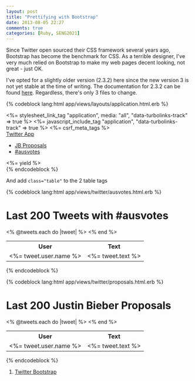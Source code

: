 ```yaml
---
layout: post
title: "Prettifying with Bootstrap"
date: 2013-08-05 22:27
comments: true
categories: [Ruby, SENG2021]
---
```


Since Twitter open sourced their CSS framework several years ago, Bootstrap has become the benchmark for CSS. As a terrible designer, I've very much relied on Bootstrap to make my web pages decent looking, not great - just OK.

I've opted for a slightly older version (2.3.2) here since the new version 3 is not yet stable at the time of writing. The documentation for 2.3.2 can be found [here][1]. Regardless, there's only 3 files to change.

{% codeblock lang:html app/views/layouts/application.html.erb %}
<!DOCTYPE html>
<html>
<head>
  <title>TwitterApp</title>
  <link href="//netdna.bootstrapcdn.com/twitter-bootstrap/2.3.2/css/bootstrap-combined.min.css" rel="stylesheet">
  <%= stylesheet_link_tag    "application", media: "all", "data-turbolinks-track" => true %>
  <%= javascript_include_tag "application", "data-turbolinks-track" => true %>
  <%= csrf_meta_tags %>
</head>
<body>
  <div class="container">
    <div class="navbar">
      <div class="navbar-inner">
        <a class="brand" href="/">Twitter App</a>
        <ul class="nav">
          <li><a href="/proposals">JB Proposals</a></li>
          <li><a href="/ausvotes">#ausvotes</a></li>
        </ul>
      </div>
    </div>
<%= yield %>
  </div>
</body>
</html>
{% endcodeblock %}

And add ```class="table"``` to the 2 table tags

{% codeblock lang:html app/views/twitter/ausvotes.html.erb %}
<h1>Last 200 Tweets with #ausvotes</h1>

<table class="table">
  <tr>
    <th>User</th>
    <th>Text</th>
  </tr>
<% @tweets.each do |tweet| %>
  <tr>
    <td><%= tweet.user.name %></td>
    <td><%= tweet.text %></td>
  </tr>
<% end %>
</table>
{% endcodeblock %}

{% codeblock lang:html app/views/twitter/proposals.html.erb %}
<h1>Last 200 Justin Bieber Proposals</h1>

<table class="table">
  <tr>
    <th>User</th>
    <th>Text</th>
  </tr>
<% @tweets.each do |tweet| %>
  <tr>
    <td><%= tweet.user.name %></td>
    <td><%= tweet.text %></td>
  </tr>
<% end %>
</table>
{% endcodeblock %}

1. [Twitter Bootstrap][1]

  [1]: http://getbootstrap.com/2.3.2/